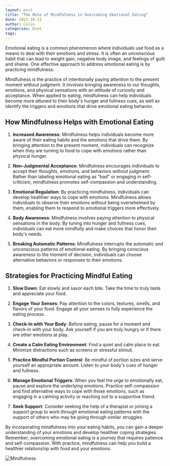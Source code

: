 ```yaml
---
layout: post
title: "The Role of Mindfulness in Overcoming Emotional Eating"
date: 2023-10-11
author: Colin
categories: Diet
tags: 
---
```


Emotional eating is a common phenomenon where individuals use food as a means to deal with their emotions and stress. It is often an unconscious habit that can lead to weight gain, negative body image, and feelings of guilt and shame. One effective approach to address emotional eating is by practicing mindfulness.

Mindfulness is the practice of intentionally paying attention to the present moment without judgment. It involves bringing awareness to our thoughts, emotions, and physical sensations with an attitude of curiosity and acceptance. When applied to eating, mindfulness can help individuals become more attuned to their body's hunger and fullness cues, as well as identify the triggers and emotions that drive emotional eating behavior.

## How Mindfulness Helps with Emotional Eating

1. **Increased Awareness**: Mindfulness helps individuals become more aware of their eating habits and the emotions that drive them. By bringing attention to the present moment, individuals can recognize when they are turning to food to cope with emotions rather than physical hunger.

2. **Non-Judgmental Acceptance**: Mindfulness encourages individuals to accept their thoughts, emotions, and behaviors without judgment. Rather than labeling emotional eating as "bad" or engaging in self-criticism, mindfulness promotes self-compassion and understanding.

3. **Emotional Regulation**: By practicing mindfulness, individuals can develop healthier ways to cope with emotions. Mindfulness allows individuals to observe their emotions without being overwhelmed by them, enabling them to respond to emotional triggers more effectively.

4. **Body Awareness**: Mindfulness involves paying attention to physical sensations in the body. By tuning into hunger and fullness cues, individuals can eat more mindfully and make choices that honor their body's needs.

5. **Breaking Automatic Patterns**: Mindfulness interrupts the automatic and unconscious patterns of emotional eating. By bringing conscious awareness to the moment of decision, individuals can choose alternative behaviors or responses to their emotions.

## Strategies for Practicing Mindful Eating

1. **Slow Down**: Eat slowly and savor each bite. Take the time to truly taste and appreciate your food.

2. **Engage Your Senses**: Pay attention to the colors, textures, smells, and flavors of your food. Engage all your senses to fully experience the eating process.

3. **Check-In with Your Body**: Before eating, pause for a moment and check-in with your body. Ask yourself if you are truly hungry or if there are other emotions at play.

4. **Create a Calm Eating Environment**: Find a quiet and calm place to eat. Minimize distractions such as screens or stressful stimuli.

5. **Practice Mindful Portion Control**: Be mindful of portion sizes and serve yourself an appropriate amount. Listen to your body's cues of hunger and fullness.

6. **Manage Emotional Triggers**: When you feel the urge to emotionally eat, pause and explore the underlying emotions. Practice self-compassion and find alternative ways to cope with those emotions, such as engaging in a calming activity or reaching out to a supportive friend.

7. **Seek Support**: Consider seeking the help of a therapist or joining a support group to work through emotional eating patterns with the support of others who may be going through similar struggles.

By incorporating mindfulness into your eating habits, you can gain a deeper understanding of your emotions and develop healthier coping strategies. Remember, overcoming emotional eating is a journey that requires patience and self-compassion. With practice, mindfulness can help you build a healthier relationship with food and your emotions.

![Mindfulness](https://source.unsplash.com/1600x900/?mindfulness)